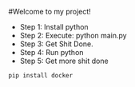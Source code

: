 #Welcome to my project!
* Step 1: Install python
* Step 2: Execute: python main.py
* Step 3: Get Shit Done.
* Step 4: Run python
* Step 5: Get more shit done

```pip install docker```